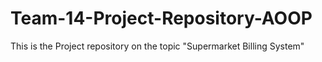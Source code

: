 # Team-14-Project-Repository-AOOP
This is the Project repository on the topic "Supermarket Billing System"
